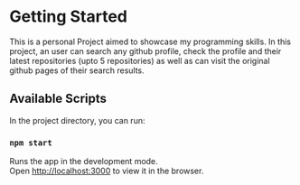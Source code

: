 # Getting Started 

This is a personal Project aimed to showcase my programming skills. In this project, an user can search any github profile, check the profile and their latest repositories (upto 5 repositories) as well as can visit the original github pages of their search results.

## Available Scripts

In the project directory, you can run:

### `npm start`

Runs the app in the development mode.\
Open [http://localhost:3000](http://localhost:3000) to view it in the browser.